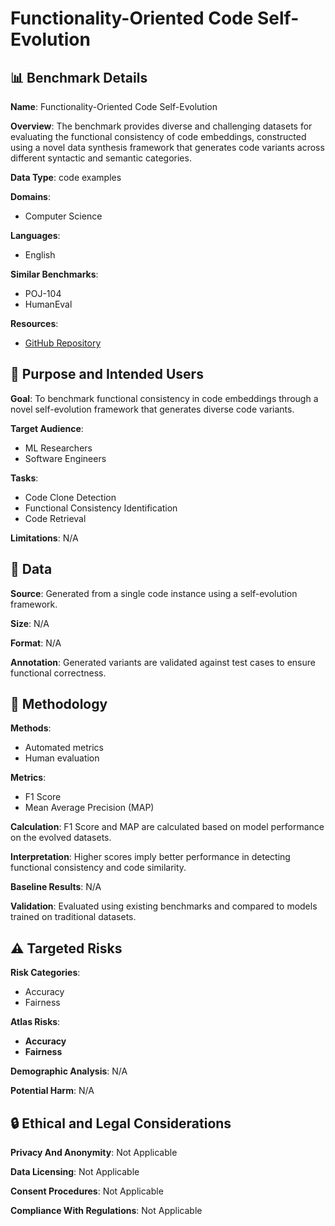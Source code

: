 # Functionality-Oriented Code Self-Evolution

## 📊 Benchmark Details

**Name**: Functionality-Oriented Code Self-Evolution

**Overview**: The benchmark provides diverse and challenging datasets for evaluating the functional consistency of code embeddings, constructed using a novel data synthesis framework that generates code variants across different syntactic and semantic categories.

**Data Type**: code examples

**Domains**:
- Computer Science

**Languages**:
- English

**Similar Benchmarks**:
- POJ-104
- HumanEval

**Resources**:
- [GitHub Repository](https://github.com/username/repository)

## 🎯 Purpose and Intended Users

**Goal**: To benchmark functional consistency in code embeddings through a novel self-evolution framework that generates diverse code variants.

**Target Audience**:
- ML Researchers
- Software Engineers

**Tasks**:
- Code Clone Detection
- Functional Consistency Identification
- Code Retrieval

**Limitations**: N/A

## 💾 Data

**Source**: Generated from a single code instance using a self-evolution framework.

**Size**: N/A

**Format**: N/A

**Annotation**: Generated variants are validated against test cases to ensure functional correctness.

## 🔬 Methodology

**Methods**:
- Automated metrics
- Human evaluation

**Metrics**:
- F1 Score
- Mean Average Precision (MAP)

**Calculation**: F1 Score and MAP are calculated based on model performance on the evolved datasets.

**Interpretation**: Higher scores imply better performance in detecting functional consistency and code similarity.

**Baseline Results**: N/A

**Validation**: Evaluated using existing benchmarks and compared to models trained on traditional datasets.

## ⚠️ Targeted Risks

**Risk Categories**:
- Accuracy
- Fairness

**Atlas Risks**:
- **Accuracy**
- **Fairness**

**Demographic Analysis**: N/A

**Potential Harm**: N/A

## 🔒 Ethical and Legal Considerations

**Privacy And Anonymity**: Not Applicable

**Data Licensing**: Not Applicable

**Consent Procedures**: Not Applicable

**Compliance With Regulations**: Not Applicable
